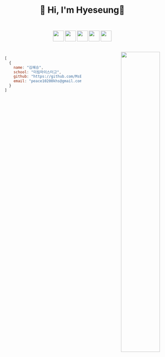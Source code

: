 <div align="left">

  <div align="center">
    
  # 👋 Hi, I'm Hyeseung👋

  <br>

  <code><img height="35" src="https://skills.thijs.gg/icons?i=java&theme=light"></code>
  <code><img height="35" src="https://skills.thijs.gg/icons?i=kotlin&theme=light"></code>
  <code><img height="35" src="https://skills.thijs.gg/icons?i=spring&theme=light"></code>
  <code><img height="35" src="https://skills.thijs.gg/icons?i=mysql&theme=light"></code>
  <code><img height="35" src="https://skills.thijs.gg/icons?i=react&theme=light"></code>
  
  </div>

  <br>
  
<div align="right">
    
  <img align="right" width="50%" src="https://github-readme-stats.vercel.app/api?username=MsEmily1020&show_icons=true&theme=dark#gh-dark-mode-only"/>
  
  </div>

  ```javascript
  [
    {
      name: "김혜승",
      school: "미림마이스터고",
      github: "https://github.com/MsEmily1020",
      email: "peace10200khs@gmail.com"
    }
  ]
 ```

</div>
